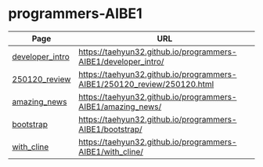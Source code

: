 # programmers-AIBE1

| Page                                                                                     | URL                                                                     |
| ---------------------------------------------------------------------------------------- | ----------------------------------------------------------------------- |
| [developer_intro](https://taehyun32.github.io/programmers-AIBE1/developer_intro/)        | https://taehyun32.github.io/programmers-AIBE1/developer_intro/          |
| [250120_review](https://taehyun32.github.io/programmers-AIBE1/250120_review/250120.html) | https://taehyun32.github.io/programmers-AIBE1/250120_review/250120.html |
| [amazing_news](https://taehyun32.github.io/programmers-AIBE1/amazing_news/)              | https://taehyun32.github.io/programmers-AIBE1/amazing_news/             |
| [bootstrap](https://taehyun32.github.io/programmers-AIBE1/bootstrap/)                    | https://taehyun32.github.io/programmers-AIBE1/bootstrap/                |
| [with_cline](https://taehyun32.github.io/programmers-AIBE1/with_cline/)                  | https://taehyun32.github.io/programmers-AIBE1/with_cline/               |
